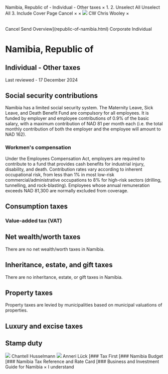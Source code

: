 Namibia, Republic of - Individual - Other taxes
×
1.
2.
Unselect All
Unselect All
3.
Include Cover Page
Cancel
×
×
![](-/media/world-wide-tax-summaries/attachments/global---chris-wooley.ashx%3Frev=ac5e5f3223b34096b1afc2a6009c7320&revision=ac5e5f32-23b3-4096-b1af-c2a6009c7320&hash=859B7ADC84DC2CBEC9760E9E6EE7DE6D0A8BFCDF)
CW
Chris Wooley
×
######
Cancel
Send
Overview](republic-of-namibia.html)
Corporate
Individual
# Namibia, Republic of
## Individual - Other taxes
Last reviewed - 17 December 2024
## Social security contributions
Namibia has a limited social security system. The Maternity Leave, Sick Leave, and Death Benefit Fund are compulsory for all employees. It is funded by employer and employee contributions of 0.9% of the basic salary, with a maximum contribution of NAD 81 per month each (i.e. the total monthly contribution of both the employer and the employee will amount to NAD 162).
### Workmen's compensation
Under the Employees Compensation Act, employers are required to contribute to a fund that provides cash benefits for industrial injury, disability, and death. Contribution rates vary according to inherent occupational risk, from less than 1% in most low-risk commercial/administrative occupations to 8% for high-risk sectors (drilling, tunnelling, and rock-blasting). Employees whose annual remuneration exceeds NAD 81,300 are normally excluded from coverage.
## Consumption taxes
### Value-added tax (VAT)
## Net wealth/worth taxes
There are no net wealth/worth taxes in Namibia.
## Inheritance, estate, and gift taxes
There are no inheritance, estate, or gift taxes in Namibia.
## Property taxes
Property taxes are levied by municipalities based on municipal valuations of properties.
## Luxury and excise taxes
## Stamp duty
![](-/media/world-wide-tax-summaries/republicofnamibiachantell-husselmannnamibia--chantell-husselmannjpg20240812090717405.ashx%3Frev=0edcba9d81c84950bdec3d819ec66d9a&revision=0edcba9d-81c8-4950-bdec-3d819ec66d9a&hash=A97113980A9B4D798FB97F6F7BD9CFA7DE62FF4E)
Chantell Husselmann
![](-/media/world-wide-tax-summaries/republicofnamibiaanneri-lucknamibia--anneri-luckjpg20240812090751915.ashx%3Frev=2fde843acc854dabb4e427089100f2e8&revision=2fde843a-cc85-4dab-b4e4-27089100f2e8&hash=16CA17558AD653A265D0CF654C4ADB5D4D54E03F)
Anneri Lück
[### Tax First
[### Namibia Budget
[### Namibia Tax Reference and Rate Card
[### Business and Investment Guide for Namibia
×
I understand